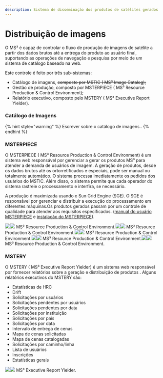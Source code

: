 ```yaml
---
description: Sistema de disseminação dos produtos de satélites gerados.
---
```


# Distribuição de imagens

O  MS³ é capaz de controlar o fluxo de produção de imagens de satélite a partir dos dados brutos até a entrega do produto ao usuário final, suportando as operações de navegação e pesquisa por meio de um sistema de catálogo baseado na web.

Este controle é feito por três sub-sistemas:

* Catálogo de imagens, ~~composto por MSTIC \( MS³ Image Catalog\);~~
* Gestão de produção, composto por MSTERPIECE \( MS³ Resource Production & Control Environment\);
* Relatório executivo, composto pelo MSTERY \( MS³ Executive Report Yielder\).

### Catálogo de Imagens

{% hint style="warning" %}
Escrever sobre o catálogo de imagens..
{% endhint %}

### MSTERPIECE

O MSTERPIECE \( MS³ Resource Production & Control Environment\) é um sistema web responsável por gerenciar a gerar os produtos  MS³ para atender a demanda de usuários de imagem. A geração de produtos, desde os dados brutos até os ortorretificados e especiais, pode ser manual ou totalmente automático. O sistema processa imediatamente os pedidos dos usuários do MSTIC. Além disso, o sistema permite que cada operador do sistema rastreie o processamento e interfira, se necessário.

A produção é maximizada usando o Sun Grid Engine \(SGE\). O SGE é responsável por gerenciar e distribuir a execução do processamento em diferentes máquinas.Os produtos gerados passam por um controle de qualidade para atender aos requisitos especificados. \([manual do usuário MSTERPIECE](http://enms3wiki.dpi.inpe.br/wiki/Msterpiece_User_Manual) e [instalação do MSTERPIECE](http://enms3wiki.dpi.inpe.br/wiki/Msterpiece)\).

[![](http://enms3wiki.dpi.inpe.br/en.w/images/thumb/4/47/Msterpiece2.jpg/700px-Msterpiece2.jpg)](http://enms3wiki.dpi.inpe.br/wiki/File:Msterpiece2.jpg)[![](http://enms3wiki.dpi.inpe.br/en.w/skins/common/images/magnify-clip.png)](http://enms3wiki.dpi.inpe.br/wiki/File:Msterpiece2.jpg) MS³ Resource Production & Control Environment.[![](http://enms3wiki.dpi.inpe.br/en.w/images/thumb/2/2c/Msterpiece1.jpg/700px-Msterpiece1.jpg)](http://enms3wiki.dpi.inpe.br/wiki/File:Msterpiece1.jpg)[![](http://enms3wiki.dpi.inpe.br/en.w/skins/common/images/magnify-clip.png)](http://enms3wiki.dpi.inpe.br/wiki/File:Msterpiece1.jpg) MS³ Resource Production & Control Environment.[![](http://enms3wiki.dpi.inpe.br/en.w/images/thumb/0/01/Msterpiece3.jpg/700px-Msterpiece3.jpg)](http://enms3wiki.dpi.inpe.br/wiki/File:Msterpiece3.jpg)[![](http://enms3wiki.dpi.inpe.br/en.w/skins/common/images/magnify-clip.png)](http://enms3wiki.dpi.inpe.br/wiki/File:Msterpiece3.jpg) MS³ Resource Production & Control Environment.[![](http://enms3wiki.dpi.inpe.br/en.w/images/thumb/7/77/Msterpiece4.jpg/700px-Msterpiece4.jpg)](http://enms3wiki.dpi.inpe.br/wiki/File:Msterpiece4.jpg)[![](http://enms3wiki.dpi.inpe.br/en.w/skins/common/images/magnify-clip.png)](http://enms3wiki.dpi.inpe.br/wiki/File:Msterpiece4.jpg) MS³ Resource Production & Control Environment.[![](http://enms3wiki.dpi.inpe.br/en.w/images/thumb/e/e0/Msterpiece5.jpg/150px-Msterpiece5.jpg)](http://enms3wiki.dpi.inpe.br/wiki/File:Msterpiece5.jpg)[![](http://enms3wiki.dpi.inpe.br/en.w/skins/common/images/magnify-clip.png)](http://enms3wiki.dpi.inpe.br/wiki/File:Msterpiece5.jpg) MS³ Resource Production & Control Environment.

### MSTERY 

O MSTERY \( MS³ Executive Report Yielder\) é um sistema web responsável por fornecer relatórios sobre a geração e distribuição de produtos . Alguns relatórios executivos do MSTERY são: 

* Estatísticas de HRC
* Drift
* Solicitações por usuários
* Solicitações pendentes por usuários
* Solicitações pendentes por data
* Solicitações por instituição
* Solicitações por país 
* Solicitações por data
* Intervalo de entrega de cenas
* Mapa de cenas solicitadas
* Mapa de cenas catalogadas
* Solicitações por caminho/linha
* Lista de usuários
* Inscrições
* Estatísticas gerais 

  
[![](http://enms3wiki.dpi.inpe.br/en.w/images/thumb/2/25/Mstery.jpg/600px-Mstery.jpg)](http://enms3wiki.dpi.inpe.br/wiki/File:Mstery.jpg)[![](http://enms3wiki.dpi.inpe.br/en.w/skins/common/images/magnify-clip.png)](http://enms3wiki.dpi.inpe.br/wiki/File:Mstery.jpg) MS³ Executive Report Yielder.

